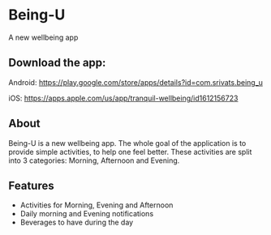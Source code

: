 # Being-U

A new wellbeing app

## Download the app:
Android: https://play.google.com/store/apps/details?id=com.srivats.being_u

iOS: https://apps.apple.com/us/app/tranquil-wellbeing/id1612156723

## About
Being-U is a new wellbeing app. The whole goal of the application is to provide simple activities, to help one feel better.
These activities are split into 3 categories: Morning, Afternoon and Evening.

## Features
- Activities for Morning, Evening and Afternoon
- Daily morning and Evening notifications
- Beverages to have during the day
